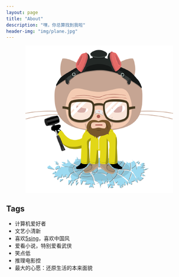 ```yaml
---
layout: page
title: "About"
description: "嘿，你总算找到我啦"
header-img: "img/plane.jpg"
---
```


<center>
  <p><img src="/images/breaking-bad.png" align="center"></p>
</center>

## Tags ##
*	计算机爱好者
*	文艺小清新
*	喜欢[5sing](http://5sing.kugou.com)，喜欢中国风
*	爱看小说，特别爱看武侠
*	笑点低
*	推理电影控
*	最大的心愿：还原生活的本来面貌
